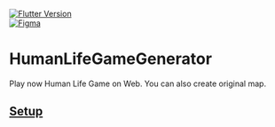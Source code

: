 [![Flutter Version](https://img.shields.io/badge/Flutter-beta-64B5F6.svg)](https://github.com/flutter/flutter/wiki/Flutter-build-release-channels)    
[![Figma](https://img.shields.io/badge/Figma-a260bf.svg)](https://www.figma.com/file/nXa9iPmXYOHOA77GvjBLdj/HumanLifeGameGenarator)

# HumanLifeGameGenerator
Play now Human Life Game on Web. You can also create original map.

## [Setup](https://flutter.dev/web)
